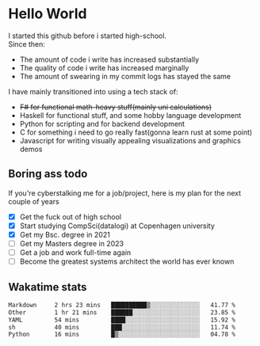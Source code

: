 # Hello World

I started this github before i started high-school.  
Since then:
- The amount of code i write has increased substantially
- The quality of code i write has increased marginally
- The amount of swearing in my commit logs has stayed the same

I have mainly transitioned into using a tech stack of:
- ~~F# for functional math-heavy stuff(mainly uni calculations)~~
- Haskell for functional stuff, and some hobby language development
- Python for scripting and for backend development
- C for something i need to go really fast(gonna learn rust at some point)
- Javascript for writing visually appealing visualizations and graphics demos

## Boring ass todo
If you're cyberstalking me for a job/project, here is my plan for the next couple of years
- [x] Get the fuck out of high school
- [x] Start studying CompSci(datalogi) at Copenhagen university
- [x] Get my Bsc. degree in 2021
- [ ] Get my Masters degree in 2023
- [ ] Get a job and work full-time again
- [ ] Become the greatest systems architect the world has ever known

## Wakatime stats
<!--START_SECTION:waka-->

```txt
Markdown     2 hrs 23 mins   ██████████▒░░░░░░░░░░░░░░   41.77 %
Other        1 hr 21 mins    ██████░░░░░░░░░░░░░░░░░░░   23.85 %
YAML         54 mins         ████░░░░░░░░░░░░░░░░░░░░░   15.92 %
sh           40 mins         ███░░░░░░░░░░░░░░░░░░░░░░   11.74 %
Python       16 mins         █▒░░░░░░░░░░░░░░░░░░░░░░░   04.78 %
```

<!--END_SECTION:waka-->
